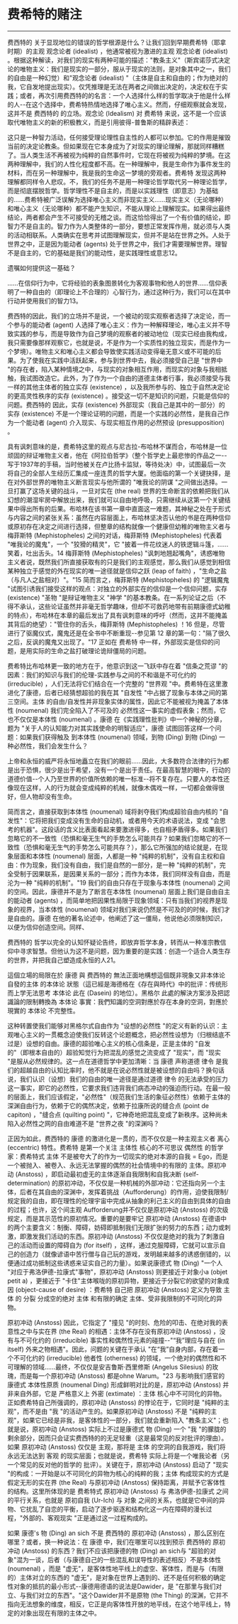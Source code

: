 # 费希特的赌注

------

费西特的 关于显现地位的错误的哲学根源是什么？让我们回到早期费希特（耶拿时期）的主观 观念论者 (idealist) ，他通常被视为激进的主观 观念论者 (idealist) 。根据这种解读，对我们的现实有两种可能的描述："教条主义"（斯宾诺莎式决定论的唯物主义：我们是现实的一部分，服从于现实的法则，是对象其中之一，我们的自由是一种幻觉）和"观念论者 (idealist) "（主体是自主和自由的；作为绝对的我，它自发地提出现实）。仅凭推理是无法在两者之间做出决定的，决定权在于实践；或者，再次引用费西特的的名言：一个人选择什么样的哲学取决于他是什么样的人--在这个选择中，费希特热情地选择了唯心主义。然而，仔细观察就会发现，这并不是 费西特的 的立场。观念论 (Idealism) 对 费希特 来说，这不是一个应该取代唯物主义的新的积极教义，而是引用彼得-普鲁斯的精辟表述：

这只是一种智力活动，任何接受理论理性自主性的人都可以参加。它的作用是摧毁当前的决定论教条。但如果现在它本身成为了对现实的理论理解，那就同样糟糕了。当人类生活不再被视为纯粹的自然事件时，它现在将被视为纯粹的梦境。在这两种理解中，我们的人性化程度都不高。在一种理解中，我是生命作为事件发生的材料，而在另一种理解中，我是我的生命这一梦境的旁观者。费希特 发现这两种理解都同样令人悲叹。不，我们的任务不是用一种理论哲学取代另一种理论哲学，而是彻底摆脱哲学。哲学理性不是自主的，而是以实践理性（即意志）为基础的......费希特被广泛误解为选择唯心主义而非现实主义......现实主义（无论哪种）和唯心主义（无论哪种）都不能产生知识，不能从理论上理解现实。如果得出最终结论，两者都会产生不可接受的无稽之谈。而这恰恰得出了一个有价值的结论，即智力不是自主的。智力作为人类整体的一部分，要想正常发挥作用，就必须与人类的活动相联系。人类确实在思考并试图理解现实，但并不是站在世界之外。人处于世界之中，正是因为能动者 (agents) 处于世界之中，我们才需要理解世界。理智不是自主的，它的基础是我们的能动性，是实践理性或意志12。

遗嘱如何提供这一基础？

......在信仰行为中，它将经验的表象图景转化为客观事物和他人的世界......信仰表明了一种自由的（即理论上不合理的）心智行为，通过这种行为，我们可以在其中行动并使用我们的智力13。

费西特的因此，我们的立场并不是说，一个被动的现实观察者选择了决定论，而一个参与的能动者 (agent) 人选择了唯心主义：作为一种解释理论，唯心主义并不导致实践的参与，而是导致作为自己梦境的观察者的被动地位（现实已经由我构成，我只需要像那样观察它，也就是说，不是作为一个实质性的独立现实，而是作为一个梦境）。唯物主义和唯心主义都会导致使实践活动变得毫无意义或不可能的后果。为了使我在实践中活跃起来，参与到世界中去，我必须接受自己是 "世界中 "的存在者，陷入某种情境之中，与现实的对象相互作用，而现实的对象与我相抵触，我试图改造它。此外，为了作为一个自由的道德主体者行事，我必须接受与我一样的其他主体者的独立实存 (existence) ，以及我所参与的、独立于自然决定论的更高灵性秩序的实存 (existence) 。接受这一切不是知识的问题，只能是信仰的问题。费西特的 因此，实存 (existence) 外部现实（我自己是其中的一部分）的实存 (existence) 不是一个理论证明的问题，而是一个实践的必然性，是我自己作为一个能动者 (agent) 介入现实、与现实相互作用的必然预设 (presupposition) 。

具有讽刺意味的是，费希特这里的观点与尼古拉-布哈林不谋而合，布哈林是一位顽固的辩证唯物主义者，他在《阿拉伯哲学》（整个哲学史上最悲惨的作品之一--写于1937年的手稿，当时他被关在卢比扬卡监狱，等待处决）中，试图最后一次将自己的全部人生经历汇集成一座连贯的哲学大厦。他面临的第一个关键抉择，是在对外部世界的唯物主义断言现实与他所谓的 "唯我论的阴谋 "之间做出选择。一旦打赢了这场关键的战斗，一旦对实在 (the real) 世界的生命断言的依赖把我们从幻想的潮湿牢房中解放出来，我们就可以自由地呼吸，只需继续从这第一个关键结果中得出所有的后果。布哈林在该书第一章中直面这一难题，其神秘之处在于形式与内容之间的紧张关系：虽然在内容层面上，布哈林坚决否认他的书是在两种信仰或原初存在决定之间进行选择，但整章的结构就像一个健康但幼稚的唯物主义者与梅菲斯特 (Mephistopheles) 之间的对话，梅菲斯特 (Mephistopheles) 代表着 "唯我论的魔鬼"，一个 "狡猾的精灵"，它 "披着一件花纹迷人的铁逻辑斗篷，......笑着，吐出舌头。14 梅菲斯特 (Mephistopheles) "讽刺地翘起嘴角"，诱惑唯物主义者说，既然我们所直接获取有的只是我们的主观感觉，那么我们从感觉到相信某种独立于感觉的外在现实的唯一途径就是信仰之跃 (leap of faith) ，"生命之盐（与凡人之盐相对）"。"15 简而言之，梅菲斯特 (Mephistopheles) 的 "逻辑魔鬼 "试图引诱我们接受这样的观点：对独立的外部实在的信仰是一个信仰问题，实存 (existence) "圣物 "是辩证唯物主义 "神学 "的基本教条。在一系列论证之后（不得不承认，这些论证虽然并非毫无哲学趣味，但却不可救药地带有前期康德式幼稚的特点），布哈林在本章的最后发出了具有讽刺意味的呼吁（然而，这并不能掩盖其背后的绝望）："管住你的舌头，梅菲斯特 (Mephistopheles) ！16 但是，尽管进行了驱魔仪式，魔鬼还是在全书中不断重现--参见第 12 章的第一句："隔了很久之后，反讽的魔鬼又出现了。"17 正如在 费希特 中一样，外部现实是信仰的问题，是用实际的生命之盐打破理论诡辩僵局的问题。

费希特比布哈林更一致的地方在于，他意识到这一飞跃中存在着 "信条之荒谬 "的因素：我们的知识与我们的伦理-实践参与之间的不和谐是不可化约的 (irreducible) ，人们无法将它们结合在一个完整的 "世界观 "中。费希特在这里激进化了康德，后者已经猜想超验的我在其 "自发性 "中占据了现象与本体之间的第三空间。主体 的自由/自发性并非现象实体的属性，因此它不能被视为掩盖了本体性 (noumenal) 我们完全陷入了不可及的 必然性这一事实的虚假表象；然而，它也不仅仅是本体性 (noumenal) 。康德 在《实践理性批判》中一个神秘的分章，题为 "关于人的认知能力对其实践使命的明智适应"，康德 试图回答这样一个问题：如果我们获得触及 到本体性 (noumenal) 领域，到物 (Ding) 到物 (Ding) 一种必然性，我们会发生什么？

上帝和永恒的威严将永恒地矗立在我们的眼前......因此，大多数符合法律的行为都是出于恐惧，很少是出于希望，没有一个是出于责任。在最高智慧的眼中，行动的道德价值--个人乃至世界的价值所依赖的唯一标准--将不复存在。只要人的本性还像现在这样，人的行为就会变成纯粹的机械，就像木偶戏一样，一切都会做得很好，但人物却没有生命。

简而言之，直接获取到本体性 (noumenal) 域将剥夺我们构成超验自由内核的 "自发性"：它将把我们变成没有生命的自动机，或者用今天的术语说法，变成 "会思考的机器"。这段话的含义比表面看起来要激进得多，也自相矛盾得多。如果我们忽略它的不一致性（恐惧和毫无生气的手势怎么可能共存？如果我们忽略它的不一致性（恐惧和毫无生气的手势怎么可能共存？），那么它所强加的结论就是，在现象层面和本体性 (noumenal) 层面，人都是一种 "纯粹的机制"，没有自主权和自由：作为现象，我们没有自由，我们是自然的一部分，是一种 "纯粹的机制"，完全受制于因果联系，是因果关系的一部分；而作为本体，我们同样没有自由，而是沦为一种 "纯粹的机制"。"19 我们的自由只存在于现象与本体性 (noumenal) 之间的空间。因此，康德并不是为了断言在本体性 (noumenal) 层面上我们是自由自主的能动者 (agents) ，而简单地把因果性局限于现象领域：只有当我们的视界是现象的视界，当本体性 (noumenal) 领域对我们来说仍然是不可及的的时候，我们才是自由的。康德 在他的著名论述中，他阐述了这一僵局，他说他必须限制知识，以便为信仰创造空间。同样、

费西特的 哲学以完全的认知怀疑论告终，即放弃哲学本身，转而从一种准宗教信仰中寻求智慧。但他认为这不是问题，因为重要的是实践：创造一个适合人类生存的世界，并把我自己塑造成永恒的人21。

這個立場的局限在於 康德 與 费西特的 無法正面地構想這個既非現象又非本体论 自發的主体 的本体论 狀態（這已經是海德格在《存在與時代》中的批评：传统形而上学无法思考 本体论 此在 (Dasein) 的地位）。黑格尔 此處的解決方案涉及把認識論的限制轉換為 本体论 事實：我們知識的空洞對應於存在本身的空洞，對應於現實的 本体论 不完整性。

这种转置使我们能够对黑格尔式自由作为 "设想的必然性 "的定义有新的认识：主观唯心主义的一贯概念迫使我们反转这个论题概念，把必然性设想为（归根结底不过是）设想的自由。康德的超验唯心主义的核心信条是，正是主体的 "自发的"（即根本自由的）超验知觉行为把混乱的感觉之流变成了 "现实"，而 "现实 "是服从必然规律的。这一点在道德哲学中更加清晰：当 康德 声称道德 律令 是我们的超越自由的认知比率时，他不就是在说必然性就是被设想的自由吗？换句话说，我们认识（设想）我们的自由的唯一途径是通过道德 律令 的无法承受的压力这一事实，即它的必然性，它要求我们违背我们病态冲动的强迫而行动。在最一般的层面上，我们应该假定，"必然性"（规范我们生活的象征必然性）依赖于主体的深渊自由行为，依赖于它的偶然决定，依赖于拉康所说的缝合点 (point de capiton) ，"缝合点 (quilting point) "，它神奇地把混乱变成了新秩序。这种尚未陷入必然性之网的自由难道不是 "世界之夜 "的深渊吗？

正因为如此，费西特的 康德 的激进化是一贯的，而不仅仅是一种主观主义者 离心 (eccentric) 特性。费希特 是第一个关注 主体性 核心的不可思议 偶然性 的哲学家：费希特式 主体 不是被夸大了的作为一切现实的绝对本源的自我 = Ego，而是一个被抛入、被卷入、永远无法掌握的偶然的社会情境中的有限的 主体。原初冲动 (Anstoss) ，即启动最初虚无的主体逐渐自我限制和自我决断 (self-determination) 的原初冲动，不仅仅是一种机械的外部冲动：它还指向另一个主体，后者在其自由的深渊中，发挥着挑战（Aufforderung）的作用，迫使我限制/规定我的自由，即在理性的伦理宇宙中完成从抽象的利己主义的自由到具体的自由的过程；也许，这个间主观 Aufforderung并不仅仅是原初冲动 (Anstoss) 的次级规定，而是其示范性的原初情况。重要的是要牢记 原初冲动 (Anstoss) 在德语中的两个主要含义：制衡、障碍，妨碍即抵制我们无限扩张的努力的东西；动力或刺激，即激发我们活动的东西。原初冲动 (Anstoss) 不仅仅是绝对的我为了刺激自己的活动而设置的障碍自为 (for itself) ，这样，通过克服障碍，它就可以宣示自己的创造力（就像谚语中苦行僧与自己玩的游戏，发明越来越多的诱惑倒错的，以便通过成功抵制这些诱惑来证实自己的力量）。如果说康德式 物 (Ding) "一个人 "对应于弗洛伊德-拉康式"事物"，原初冲动 (Anstoss) 则更接近于对象小a (objet petit a) ，更接近于 "卡住"主体喉咙的原初异物，更接近于分裂它的欲望的对象成因 (object-cause of desire) ：费希特 自己把 原初冲动 (Anstoss) 定义为导致 主体 的 分裂 分成空的绝对 主体 和有限的确定 主体、受非我限制的不可同化的异物。

原初冲动 (Anstoss) 因此，它指定了 "撞见 "的时刻、危险的叩击、在绝对我的表意性之中与实在界 (the Real) 的相遇：主体不存在没有原初冲动 (Anstoss) ，没有与不可化约的 (irreducible) 事实性和偶然性元素的碰撞--"“我”理应与自在 (in itself) 外来之物相遇"。因此，问题的关键在于承认 "在“我”自身内部，存在着一个不可化约的 (irreducible) 他者性 (otherness) 的领域，一个绝对的偶然性和不可理解的领域......最终，不仅仅是安吉鲁斯·西里修斯 (Angelus Silesius) 的玫瑰，而是每一个原初冲动 (Anstoss) 都是ohne Warum。"23 与影响我们感官的 康德式 本体性原质 (noumenal Ding) 形成鲜明对比的是，原初冲动 (Anstoss) 并非来自外部，它是 严格意义上 外密 (extimate) ：主体 核心中不可同化的异物。正如费希特自己所强调的，原初冲动 (Anstoss) 的悖论在于，它同时是 "纯粹的主观"，而不是由 "我 "的活动产生的。如果原初冲动 (Anstoss) 不是 "纯粹的主观"，如果它已经是非我，是客体性的一部分，我们就会重新陷入 "教条主义"；也就是说，原初冲动 (Anstoss) 实际上不过是康德式 物 (Ding) 一个 "我 "的朦胧的剩余部分，因而只会证实费西特的的无足轻重（这是最常见的反对批评的理由）。如果 原初冲动 (Anstoss) 仅仅是 主观，那将是 主体 的空洞的自我游戏，我们将永远无法达到 客观 的现实层面；也就是说，费希特 实际上将是一个唯我论者（另一个常见的反对他的哲学的 批评）。关键在于，原初冲动 (Anstoss) 启动了 "现实 "的构成：一开始是以不可同化的异物为核心的纯粹的我；主体 构成现实的方式是假定无形的实在界 (the Real) 与原初冲动 (Anstoss) 保持距离，并赋予它客体性 的结构。这里所体现的是 费希特式 原初冲动 (Anstoss) 与 弗洛伊德-拉康式 之间的平行关系，也就是 原初自我 (Ur-Ich) 与 对象 之间的关系，也就是它中间的异物、它扰乱了自恋的平衡，启动了逐步驱逐和结构化这一内在障碍的漫长过程，"外部的、客观现实 "正是通过这一过程构成的。

如果 康德's 物 (Ding) an sich 不是 费西特的 原初冲动 (Anstoss) ，那么区别在哪里？或者，换一种说法：在 康德 中，我们在哪里可以找到预示 费西特的 原初冲动 (Anstoss) 的东西？我们不应该把康德的物 (Ding) an sich与 "超验的对象"混为一谈，后者（与康德自己的一些混乱和误导性的表述相反）不是本体性 (noumenal) ，而是 "虚无"，是客体性地平线上的虚空、客体性，而是与（有限的）主体对立的东西的 "虚无"，是对象在世界上遇到的、还不是任何积极的确定性对象的抵抗的最小形式--康德用德语的说法是Dawider，是 "在那里与我们对立、与我们对立的东西"。"这个Dawider并不是原物 (the Thing) 的深渊，它并不指向无法想象的维度，相反，它正是向客体性开放的地平线，在这个地平线上，特定的对象出现在有限的主体之中。
